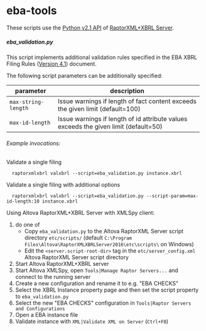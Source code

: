 # eba-tools

These scripts use the [Python v2.1 API](http://manual.altova.com/RaptorXML/pyapiv2/html/) of [RaptorXML+XBRL Server](http://www.altova.com/raptorxml.html).


##### eba_validation.py
This script implements additional validation rules specified in the EBA XBRL Filing Rules ([Version 4.1](https://www.eba.europa.eu/documents/10180/1181744/EBA+XBRL+Filing+Rules+v4.1.pdf)) document.

The following script parameters can be additionally specified:

parameter | description
--- | ---
`max-string-length`   |            Issue warnings if length of fact content exceeds the given limit (default=100)
`max-id-length`      |             Issue warnings if length of id attribute values exceeds the given limit (default=50)


###### Example invocations:

Validate a single filing
```
  raptorxmlxbrl valxbrl --script=eba_validation.py instance.xbrl
```

Validate a single filing with additional options
```
  raptorxmlxbrl valxbrl --script=eba_validation.py --script-param=max-id-length:10 instance.xbrl
```

Using Altova RaptorXML+XBRL Server with XMLSpy client:
1. do one of
    * Copy `eba_validation.py` to the Altova RaptorXML Server script directory `etc/scripts/` (default `C:\Program Files\Altova\RaptorXMLXBRLServer2016\etc\scripts\` on Windows)
    *   Edit the `<server.script-root-dir>` tag in the `etc/server_config.xml` Altova RaptorXML Server script directory
2.    Start Altova RaptorXML+XBRL server
3.    Start Altova XMLSpy, open `Tools|Manage Raptor Servers...` and connect to the running server
4.    Create a new configuration and rename it to e.g. "EBA CHECKS"
5.    Select the XBRL Instance property page and then set the script property to `eba_validation.py`
6.    Select the new "EBA CHECKS" configuration in `Tools|Raptor Servers and Configurations`
7.    Open a EBA instance file
8.    Validate instance with `XML|Validate XML on Server` (`Ctrl+F8`)
